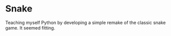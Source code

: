 Snake
=====

Teaching myself Python by developing a simple remake of the classic snake game. It seemed fitting.

